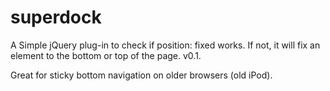 superdock
=========

A Simple jQuery plug-in to check if position: fixed works. If not, it will fix an element to the bottom or top of the page. v0.1.

Great for sticky bottom navigation on older browsers (old iPod).